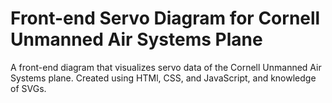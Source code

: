 # Front-end Servo Diagram for Cornell Unmanned Air Systems Plane

A front-end diagram that visualizes servo data of the Cornell Unmanned Air Systems plane. Created using HTMl, CSS, and JavaScript, and knowledge of SVGs.
